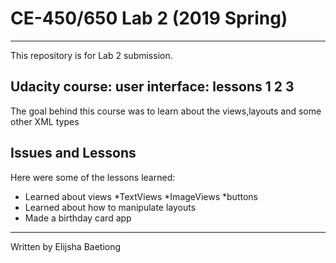 # CE-450/650 Lab 2 (2019 Spring)
---
This repository is for Lab 2 submission.
 
## Udacity course: user interface: lessons 1 2 3
 
The goal behind this course was to learn about the views,layouts and some other XML types
 
## Issues and Lessons
 
Here were some of the lessons learned:
 
- Learned about views
  *TextViews
  *ImageViews
  *buttons
- Learned about how to manipulate layouts
- Made a birthday card app
 
---
Written by Elijsha Baetiong
